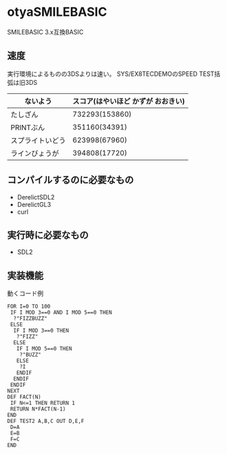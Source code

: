 # otyaSMILEBASIC
SMILEBASIC 3.x互換BASIC
## 速度
実行環境によるものの3DSよりは速い。
SYS/EX8TECDEMOのSPEED TEST括弧は旧3DS

|ないよう|スコア(はやいほど かずが おおきい)|
|---|---|
|たしざん|732293(153860)|
|PRINTぶん|351160(34391)|
|スプライトいどう|623998(67960)|
|ラインびょうが|394808(17720)|
## コンパイルするのに必要なもの
+ DerelictSDL2
+ DerelictGL3
+ curl

## 実行時に必要なもの
+ SDL2

## 実装機能
動くコード例
```
FOR I=0 TO 100
 IF I MOD 3==0 AND I MOD 5==0 THEN
  ?"FIZZBUZZ"
 ELSE
  IF I MOD 3==0 THEN
   ?"FIZZ"
  ELSE
   IF I MOD 5==0 THEN
    ?"BUZZ"
   ELSE
    ?I
   ENDIF
  ENDIF
 ENDIF
NEXT
DEF FACT(N)
 IF N<=1 THEN RETURN 1
 RETURN N*FACT(N-1)
END
DEF TEST2 A,B,C OUT D,E,F
 D=A
 E=B
 F=C
END
```
